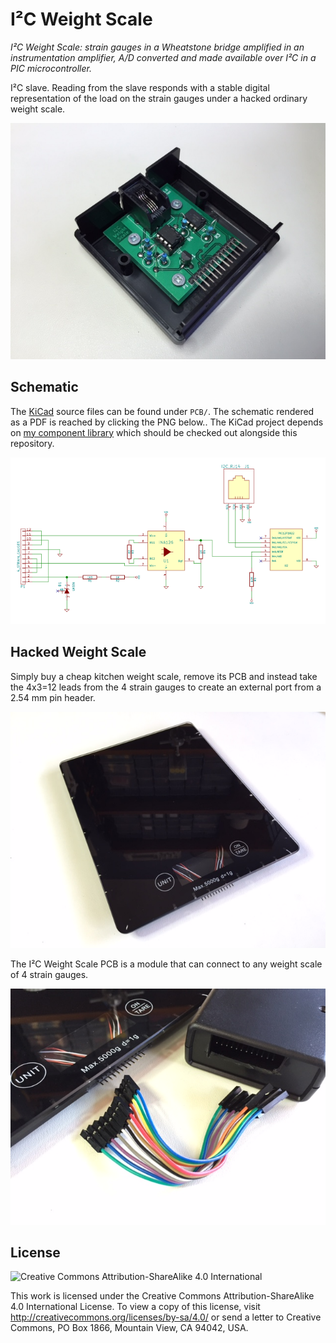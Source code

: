 I²C Weight Scale
================

_I²C Weight Scale: strain gauges in a Wheatstone bridge amplified in an
instrumentation amplifier, A/D converted and made available over I²C in a PIC
microcontroller._

I²C slave. Reading from the slave responds with a stable digital representation
of the load on the strain gauges under a hacked ordinary weight scale.

![Open Case](Pictures/open_case.jpg)


Schematic
---------

The [KiCad](http://www.kicad-pcb.org/) source files can be found under `PCB/`.
The schematic rendered as a PDF is reached by clicking the PNG below.. The
KiCad project depends on [my component library](https://github.com/simlun/kicad-library-by-simlun)
which should be checked out alongside this repository.

[![Schematic](Pictures/i2cweightscale-schematic-0.1.0.png)](PCB/i2c-weight-scale-kicad/gerber_archive/i2cweightscale-schematic-0.1.0.pdf)


Hacked Weight Scale
-------------------

Simply buy a cheap kitchen weight scale, remove its PCB and instead take the
4x3=12 leads from the 4 strain gauges to create an external port from a 2.54 mm
pin header.

![Hacked Weight Scale](Pictures/hacked_weight_scale.jpg)

The I²C Weight Scale PCB is a module that can connect to any weight scale of 4
strain gauges.

![Connection](Pictures/connection.jpg)


License
-------

![Creative Commons Attribution-ShareAlike 4.0 International](https://i.creativecommons.org/l/by-sa/4.0/88x31.png)

This work is licensed under the Creative Commons Attribution-ShareAlike 4.0
International License. To view a copy of this license, visit
http://creativecommons.org/licenses/by-sa/4.0/ or send a letter to Creative
Commons, PO Box 1866, Mountain View, CA 94042, USA.
